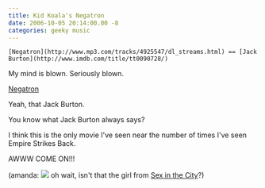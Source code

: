 ```yaml
---
title: Kid Koala's Negatron
date: 2006-10-05 20:14:00.00 -8
categories: geeky music
---
```

	[Negatron](http://www.mp3.com/tracks/4925547/dl_streams.html) == [Jack Burton](http://www.imdb.com/title/tt0090728/)

My mind is blown. Seriously blown.

[Negatron](http://www.mp3.com/tracks/4925547/dl_streams.html)

Yeah, that Jack Burton.

You know what Jack Burton always says?

I think this is the only movie I've seen near the number of times I've seen Empire Strikes Back.

AWWW COME ON!!!

(amanda: ![](/images/emot-rolleyes.gif) oh wait, isn't that the girl from [Sex in the City](http://www.imdb.com/name/nm0000326/)?)
